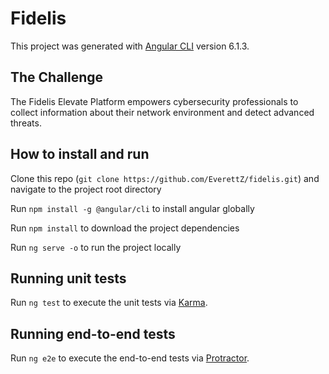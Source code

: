 # Fidelis

This project was generated with [Angular CLI](https://github.com/angular/angular-cli) version 6.1.3.

## The Challenge
The Fidelis Elevate Platform empowers cybersecurity professionals to collect 
information about their network environment and detect advanced threats.

## How to install and run

Clone this repo (`git clone https://github.com/EverettZ/fidelis.git`) and navigate to the project root directory

Run `npm install -g @angular/cli` to install angular globally

Run `npm install` to download the project dependencies

Run `ng serve -o` to run the project locally

## Running unit tests

Run `ng test` to execute the unit tests via [Karma](https://karma-runner.github.io).

## Running end-to-end tests

Run `ng e2e` to execute the end-to-end tests via [Protractor](http://www.protractortest.org/).
